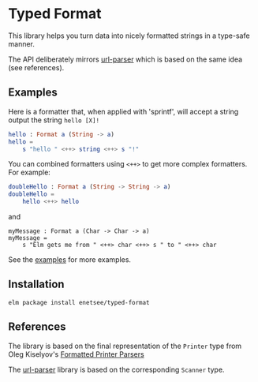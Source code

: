 # Typed Format

This library helps you turn data into nicely formatted strings
in a type-safe manner.

The API deliberately mirrors [url-parser](https://github.com/evancz/url-parser)
which is based on the same idea (see references).

## Examples

Here is a formatter that, when applied with 'sprintf', will accept a string output the string `hello [X]!`

```elm
hello : Format a (String -> a)
hello =
    s "hello " <++> string <++> s "!"
```

You can combined formatters using `<++>` to get more complex formatters. For example:

```elm
doubleHello : Format a (String -> String -> a)
doubleHello =
    hello <++> hello
```

and

```
myMessage : Format a (Char -> Char -> a)
myMessage =
    s "Elm gets me from " <++> char <++> s " to " <++> char
```

See the [examples](https://github.com/enetsee/typed-format/tree/master/examples) for more examples.

## Installation
```
elm package install enetsee/typed-format
```

## References

The library is based on the final representation of the `Printer` type from
Oleg Kiselyov's [Formatted Printer Parsers](http://okmij.org/ftp/tagless-final/course/PrintScanF.hs)

The [url-parser](https://github.com/evancz/url-parser) library is based on the
corresponding `Scanner` type.
